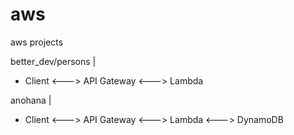 # aws
aws projects

better_dev/persons | 
- Client <---> API Gateway <---> Lambda

anohana | 
- Client <---> API Gateway <---> Lambda <---> DynamoDB
